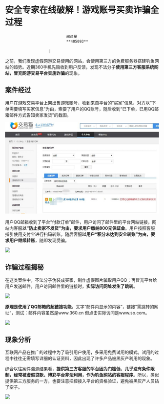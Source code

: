 
# 安全专家在线破解！游戏账号买卖诈骗全过程


                                阅读量   
                                **405093**
                            
                        |
                        
                                                                                    





之前，我们发现虚假网游交易使用的网站，会使用第三方的免费服务器搭建钓鱼网站的趋势。近期360手机先赔收到用户反馈，发现不法分子**使用第三方客服系统网站，冒充网游交易平台实施诈骗**的现象。



## 案件经过

用户在游戏交易平台上架出售游戏账号，收到来自平台的“买家”信息，对方以“下单需要填写买家信息”为由，索要了用户的QQ账号，随后收到“已下单，已用QQ邮箱邮件方式告知卖家发货”的截图。

[![](./img/202484/t014d469eed007578e7.png)](./img/202484/t014d469eed007578e7.png)

用户QQ邮箱收到了平台“付款订单”邮件，用户访问了邮件里的平台网站链接，网站内客服**以“防止卖家不发货”为由，要求用户缴纳800元保证金**。用户按照客服指引使用支付宝进行扫码转账。随后客服**以用户“积分未达到安全转账”为由，要求用户继续转账**，随即发现受骗。

[![](./img/202484/AAffA0nNPuCLAAAAAElFTkSuQmCC)](https://p4.ssl.qhimg.com/t019335f22f9d47176a.png)



## 诈骗过程揭秘

在这类案件中，不法分子伪装成买家，制作虚假图片骗取用户QQ；再冒充平台给用户发送邮件，用户访问邮件里的链接时，**实际访问网址发生了跳转**。

[![](./img/202484/AAffA0nNPuCLAAAAAElFTkSuQmCC)](https://p0.ssl.qhimg.com/t0189b0c5d8b5a3f51c.png)

**原理是使用了QQ邮箱的超链接功能**，文字“邮件内显示的内容“，链接”需跳转的网址“，测试：邮件内容虽然是www.360.cn 但点击实际访问是www.so.com。

[![](./img/202484/AAffA0nNPuCLAAAAAElFTkSuQmCC)](https://p0.ssl.qhimg.com/t01860eb10acd8870c4.png)



## 现象分析

互联网产品在推广的过程中为了吸引用户使用，多采用免费试用的模式。试用的过程中往往无需填写详细的认证资料，因此出现了许多产品被黑灰产利用的现象。

综合以往案件溯源结果看，**提供第三方客服的平台因为门槛低、几乎没有条件限制，经常被虚假贷款、博彩平台非法利用，作为钓鱼网站的客服程序**。所以，类似提供第三方服务的一方，也要注意把控接入平台的资格验证，避免被黑灰产人员钻了空子。

[![](./img/202484/AAffA0nNPuCLAAAAAElFTkSuQmCC)](https://p3.ssl.qhimg.com/t0112d03215361e0265.png)


